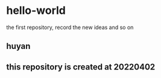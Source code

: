 # hello-world
the first repository, record the new ideas and so on

## huyan
## this repository is created at 20220402
